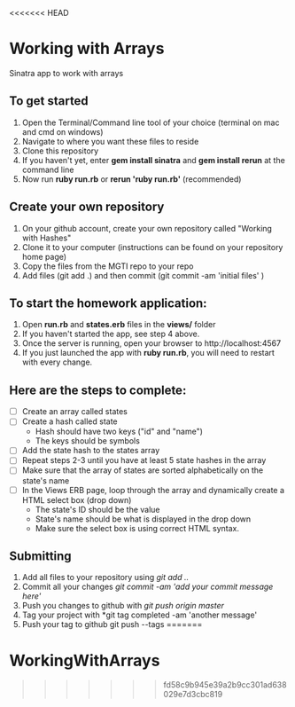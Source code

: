 <<<<<<< HEAD
# Working with Arrays
Sinatra app to work with arrays

## To get started

1. Open the Terminal/Command line tool of your choice (terminal on mac and cmd on windows)
2. Navigate to where you want these files to reside
2. Clone this repository
3. If you haven't yet, enter **gem install sinatra** and **gem install rerun** at the command line
4. Now run **ruby run.rb** or **rerun 'ruby run.rb'** (recommended)

## Create your own repository
1. On your github account, create your own repository called "Working with Hashes"
2. Clone it to your computer (instructions can be found on your repository home page)
3. Copy the files from the MGTI repo to your repo
4. Add files (git add .) and then commit (git commit -am 'initial files' )

## To start the homework application:

1. Open **run.rb** and **states.erb** files in the **views/** folder
2. If you haven't started the app, see step 4 above.
3. Once the server is running, open your browser to http://localhost:4567
4. If you just launched the app with **ruby run.rb**, you will need to restart with every change.

## Here are the steps to complete:

- [ ] Create an array called states
- [ ] Create a hash called state
  * Hash should have two keys ("id" and "name") 
  * The keys should be symbols
- [ ] Add the state hash to the states array
- [ ] Repeat steps 2-3 until you have at least 5 state hashes in the array
- [ ] Make sure that the array of states are sorted alphabetically on the state's name
- [ ] In the Views ERB page, loop through the array and dynamically create a HTML select box (drop down)
  * The state's ID should be the value
  * State's name should be what is displayed in the drop down
  * Make sure the select box is using correct HTML syntax.


## Submitting

1. Add all files to your repository using *git add ..*
2. Commit all your changes *git commit -am 'add your commit message here'*
3. Push you changes to github with *git push origin master*
4. Tag your project with *git tag completed -am 'another message'
5. Push your tag to github git push --tags
=======
# WorkingWithArrays
>>>>>>> fd58c9b945e39a2b9cc301ad638029e7d3cbc819
